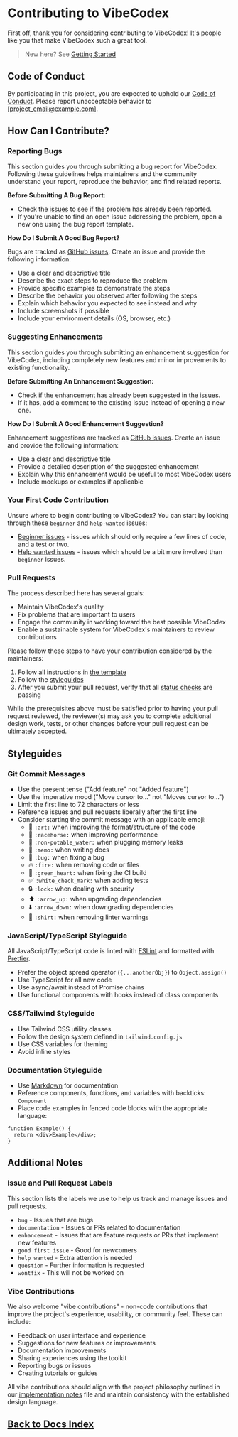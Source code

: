 # Contributing to VibeCodex

First off, thank you for considering contributing to VibeCodex! It's people like you that make VibeCodex such a great tool.

> New here? See [Getting Started](/docs/getting-started)

## Code of Conduct

By participating in this project, you are expected to uphold our [Code of Conduct](CODE_OF_CONDUCT.md). Please report unacceptable behavior to [project_email@example.com].

## How Can I Contribute?

### Reporting Bugs

This section guides you through submitting a bug report for VibeCodex. Following these guidelines helps maintainers and the community understand your report, reproduce the behavior, and find related reports.

**Before Submitting A Bug Report:**

* Check the [issues](https://github.com/jalcantarab/v0-vibecodex/issues) to see if the problem has already been reported.
* If you're unable to find an open issue addressing the problem, open a new one using the bug report template.

**How Do I Submit A Good Bug Report?**

Bugs are tracked as [GitHub issues](https://github.com/jalcantarab/v0-vibecodex/issues). Create an issue and provide the following information:

* Use a clear and descriptive title
* Describe the exact steps to reproduce the problem
* Provide specific examples to demonstrate the steps
* Describe the behavior you observed after following the steps
* Explain which behavior you expected to see instead and why
* Include screenshots if possible
* Include your environment details (OS, browser, etc.)

### Suggesting Enhancements

This section guides you through submitting an enhancement suggestion for VibeCodex, including completely new features and minor improvements to existing functionality.

**Before Submitting An Enhancement Suggestion:**

* Check if the enhancement has already been suggested in the [issues](https://github.com/jalcantarab/v0-vibecodex/issues).
* If it has, add a comment to the existing issue instead of opening a new one.

**How Do I Submit A Good Enhancement Suggestion?**

Enhancement suggestions are tracked as [GitHub issues](https://github.com/jalcantarab/v0-vibecodex/issues). Create an issue and provide the following information:

* Use a clear and descriptive title
* Provide a detailed description of the suggested enhancement
* Explain why this enhancement would be useful to most VibeCodex users
* Include mockups or examples if applicable

### Your First Code Contribution

Unsure where to begin contributing to VibeCodex? You can start by looking through these `beginner` and `help-wanted` issues:

* [Beginner issues](https://github.com/jalcantarab/v0-vibecodex/labels/beginner) - issues which should only require a few lines of code, and a test or two.
* [Help wanted issues](https://github.com/jalcantarab/v0-vibecodex/labels/help%20wanted) - issues which should be a bit more involved than `beginner` issues.

### Pull Requests

The process described here has several goals:

- Maintain VibeCodex's quality
- Fix problems that are important to users
- Engage the community in working toward the best possible VibeCodex
- Enable a sustainable system for VibeCodex's maintainers to review contributions

Please follow these steps to have your contribution considered by the maintainers:

1. Follow all instructions in [the template](.github/PULL_REQUEST_TEMPLATE.md)
2. Follow the [styleguides](#styleguides)
3. After you submit your pull request, verify that all [status checks](https://help.github.com/articles/about-status-checks/) are passing

While the prerequisites above must be satisfied prior to having your pull request reviewed, the reviewer(s) may ask you to complete additional design work, tests, or other changes before your pull request can be ultimately accepted.

## Styleguides

### Git Commit Messages

* Use the present tense ("Add feature" not "Added feature")
* Use the imperative mood ("Move cursor to..." not "Moves cursor to...")
* Limit the first line to 72 characters or less
* Reference issues and pull requests liberally after the first line
* Consider starting the commit message with an applicable emoji:
   * 🎨 `:art:` when improving the format/structure of the code
   * 🐎 `:racehorse:` when improving performance
   * 🚱 `:non-potable_water:` when plugging memory leaks
   * 📝 `:memo:` when writing docs
   * 🐛 `:bug:` when fixing a bug
   * 🔥 `:fire:` when removing code or files
   * 💚 `:green_heart:` when fixing the CI build
   * ✅ `:white_check_mark:` when adding tests
   * 🔒 `:lock:` when dealing with security
   * ⬆️ `:arrow_up:` when upgrading dependencies
   * ⬇️ `:arrow_down:` when downgrading dependencies
   * 👕 `:shirt:` when removing linter warnings

### JavaScript/TypeScript Styleguide

All JavaScript/TypeScript code is linted with [ESLint](https://eslint.org/) and formatted with [Prettier](https://prettier.io/).

* Prefer the object spread operator (`{...anotherObj}`) to `Object.assign()`
* Use TypeScript for all new code
* Use async/await instead of Promise chains
* Use functional components with hooks instead of class components

### CSS/Tailwind Styleguide

* Use Tailwind CSS utility classes
* Follow the design system defined in `tailwind.config.js`
* Use CSS variables for theming
* Avoid inline styles

### Documentation Styleguide

* Use [Markdown](https://guides.github.com/features/mastering-markdown/) for documentation
* Reference components, functions, and variables with backticks: `Component`
* Place code examples in fenced code blocks with the appropriate language:
```tsx
function Example() {
  return <div>Example</div>;
}
```

## Additional Notes

### Issue and Pull Request Labels

This section lists the labels we use to help us track and manage issues and pull requests.

* `bug` - Issues that are bugs
* `documentation` - Issues or PRs related to documentation
* `enhancement` - Issues that are feature requests or PRs that implement new features
* `good first issue` - Good for newcomers
* `help wanted` - Extra attention is needed
* `question` - Further information is requested
* `wontfix` - This will not be worked on

### Vibe Contributions

We also welcome "vibe contributions" - non-code contributions that improve the project's experience, usability, or community feel. These can include:

* Feedback on user interface and experience
* Suggestions for new features or improvements
* Documentation improvements
* Sharing experiences using the toolkit
* Reporting bugs or issues
* Creating tutorials or guides

All vibe contributions should align with the project philosophy outlined in our [implementation notes](docs/reference/implementation-notes.md) file and maintain consistency with the established design language.

## [Back to Docs Index](/docs)
